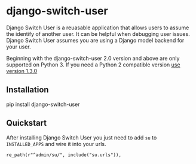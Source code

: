 # django-switch-user

Django Switch User is a reuasable application that allows users to assume the
identify of another user. It can be helpful when debugging user issues.
Django Switch User assumes you are using a Django model backend for your user.

Beginning with the django-switch-user 2.0 version and above are only supported
on Python 3. If you need a Python 2 compatible version [use version 1.3.0](https://pypi.org/manage/project/django-switch-user/release/1.3.0/)

## Installation

pip install django-switch-user

## Quickstart

After installing Django Switch User you just need to add `su` to `INSTALLED_APPS` and wire it into your urls.

    re_path(r"^admin/su/", include("su.urls")),
